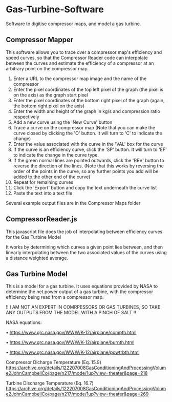 # Gas-Turbine-Software
Software to digitise compressor maps, and model a gas turbine.

## Compressor Mapper
This software allows you to trace over a compressor map's efficiency and speed curves, so that the Compressor Reader code can interpolate between the curves and estimate the efficiency of a compressor at an arbitrary point on the compressor map.

1. Enter a URL to the compressor map image and the name of the compressor
2. Enter the pixel coordinates of the top left pixel of the graph (the pixel is on the axis) as the graph start pixel
3. Enter the pixel coordinates of the bottom right pixel of the graph (again, the bottom right pixel on the axis)
4. Enter the width and height of the graph in kg/s and compression ratio respectively
5. Add a new curve using the 'New Curve' button
6. Trace a curve on the compressor map (Note that you can make the curve closed by clicking the 'O' button. It will turn to 'C' to indicate the change)
7. Enter the value associated with the curve in the 'VAL' box for the curve
8. If the curve is an efficiency curve, click the 'SP' button. It will turn to 'EF' to indicate the change in the curve type.
9. If the green normal lines are pointed outwards, click the 'REV' button to reverse the direction of the lines. (Note that this works by reversing the order of the points in the curve, so any further points you add will be added to the other end of the curve)
10. Repeat for remaining curves
11. Click the 'Export' button and copy the text underneath the curve list
12. Paste the text into a text file

Several example output files are in the Compressor Maps folder

## CompressorReader.js
This javascript file does the job of interpolating between efficiency curves for the Gas Turbine Model

It works by determining which curves a given point lies between, and then linearly interpolating between the two associated values of the curves using a distance weighted average.

## Gas Turbine Model
This is a model for a gas turbine. It uses equations provided by NASA to determine the net power output of a gas turbine, with the compressor efficiency being read from a compressor map.

!! I AM NOT AN EXPERT IN COMRPESSORS OR GAS TURBINES, SO TAKE ANY OUTPUTS FROM THE MODEL WITH A PINCH OF SALT !!

NASA equations:

• https://www.grc.nasa.gov/WWW/K-12/airplane/compth.html

• https://www.grc.nasa.gov/WWW/K-12/airplane/burnth.html

• https://www.grc.nasa.gov/WWW/K-12/airplane/powtrbth.html

Compressor Dicharge Temperature (Eq. 15.9)
https://archive.org/details/122207008GasConditioningAndProcessingVolume2JohnCampbellCo/page/n217/mode/1up?view=theater&page=218

Turbine Discharge Temperature (Eq. 16.7)
https://archive.org/details/122207008GasConditioningAndProcessingVolume2JohnCampbellCo/page/n217/mode/1up?view=theater&page=269

